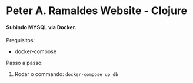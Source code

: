# Peter A. Ramaldes Website - Clojure

#### Subindo MYSQL via Docker.
Prequisitos:
- docker-compose

Passo a passo:
1. Rodar o commando: `docker-compose up db`